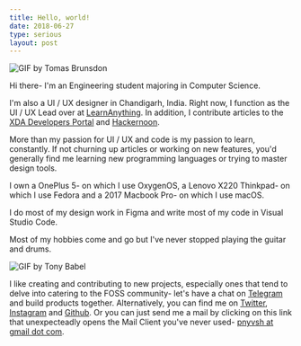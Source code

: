 ```yaml
---
title: Hello, world!
date: 2018-06-27
type: serious
layout: post
---
```


![GIF by [Tomas Brunsdon](https://giphy.com/tomasbrunsdon)](https://media2.giphy.com/media/l0HlNaQ6gWfllcjDO/giphy.gif)

Hi there- I'm an Engineering student majoring in Computer Science.

I'm also a UI / UX designer in Chandigarh, India. Right now, I function as the UI / UX Lead over at [LearnAnything](https://learn-anything.xyz). In addition, I contribute articles to the [XDA Developers Portal](https://xda-developers.com/author/punya-vashist) and [Hackernoon](https://hackernoon.com/@punyavashist).

More than my passion for UI / UX and code is my passion to learn, constantly. If not churning up articles or working on new features, you'd generally find me learning new programming languages or trying to master design tools.

I own a OnePlus 5- on which I use OxygenOS, a Lenovo X220 Thinkpad- on which I use Fedora and a 2017 Macbook Pro- on which I use macOS.

I do most of my design work in Figma and write most of my code in Visual Studio Code.

Most of my hobbies come and go but I've never stopped playing the guitar and drums. 

![GIF by [Tony Babel](https://giphy.com/tonybabel)](https://media.giphy.com/media/3oKIPEqDGUULpEU0aQ/giphy.gif)

I like creating and contributing to new projects, especially ones that tend to delve into catering to the FOSS community- let's have a chat on [Telegram](https://t.co/pnyvsh) and build products together. Alternatively, you can find me on [Twitter](https://t.me/pnyvsh), [Instagram](https://instagram.com/pnyvsh) and [Github](https://github.com/pnyvsh). Or you can just send me a mail by clicking on this link that unexpecteadly opens the Mail Client you've never used- [pnyvsh at gmail dot com](mailto:pnyvsh@gmail.com).